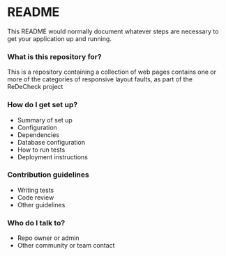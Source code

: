 # README #

This README would normally document whatever steps are necessary to get your application up and running.

### What is this repository for? ###
This is a repository containing a collection of web pages contains one or more of the categories of responsive layout faults, as part of the ReDeCheck project

### How do I get set up? ###

* Summary of set up
* Configuration
* Dependencies
* Database configuration
* How to run tests
* Deployment instructions

### Contribution guidelines ###

* Writing tests
* Code review
* Other guidelines

### Who do I talk to? ###

* Repo owner or admin
* Other community or team contact